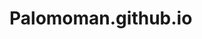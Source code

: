 # Palomoman.github.io

<script async src="//jsfiddle.net/Palomoman/whpuat5g/16/embed/js,html,css,result/dark/"></script>


<script async src="//jsfiddle.net/Palomoman/p37u5y8o/27/embed/"></script>
